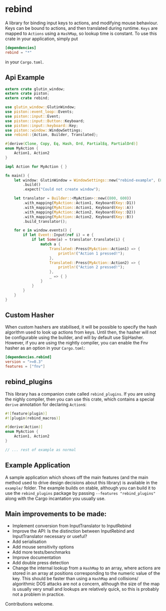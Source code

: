 rebind
======

A library for binding input keys to actions, and modifying mouse behaviour. Keys can be bound to
actions, and then translated during runtime. `Keys` are mapped to `Actions` using a `HashMap`, so
lookup time is constant. To use this crate in your application, simply put

```toml
[dependencies]
rebind = "*"
```

in your `Cargo.toml`.

Api Example
-----------

```rust
extern crate glutin_window;
extern crate piston;
extern crate rebind;

use glutin_window::GlutinWindow;
use piston::event_loop::Events;
use piston::input::Event;
use piston::input::Button::Keyboard;
use piston::input::keyboard::Key;
use piston::window::WindowSettings;
use rebind::{Action, Builder, Translated};

#[derive(Clone, Copy, Eq, Hash, Ord, PartialEq, PartialOrd)]
enum MyAction {
    Action1, Action2
}

impl Action for MyAction { }

fn main() {
    let window: GlutinWindow = WindowSettings::new("rebind-example", (800, 600))
        .build()
        .expect("Could not create window");

    let translator = Builder::<MyAction>::new((800, 600))
        .with_mapping(MyAction::Action1, Keyboard(Key::D1))
        .with_mapping(MyAction::Action1, Keyboard(Key::A))
        .with_mapping(MyAction::Action2, Keyboard(Key::D2))
        .with_mapping(MyAction::Action2, Keyboard(Key::B))
        .build_translator();

    for e in window.events() {
        if let Event::Input(ref i) = e {
            if let Some(a) = translator.translate(i) {
                match a {
                    Translated::Press(MyAction::Action1) => {
                        println!("Action 1 pressed!");
                    },
                    Translated::Press(MyAction::Action2) => {
                        println!("Action 2 pressed!");
                    },
                    _ => { }
                }
            }
        }
    }
}
```

Custom Hasher
-------------

When custom hashers are stabilised, it will be possible to specify the hash algorithm used to look up
actions from keys. Until then, the hasher will not be configurable using the builder, and will by default
use SipHasher. However, if you are using the nightly compiler, you can enable the Fnv hasher as an option
in your `Cargo.toml`:

```toml
[dependencies.rebind]
version = ">=0.3"
features = ["fnv"]
```

rebind_plugins
--------------

This library has a companion crate called `rebind_plugins`. If you are using the nighly compiler, then
you can use this crate, which contains a special `derive` annotation for declaring `Action`s:

```rust
#![feature(plugin)]
#![plugin(rebind_macros)]

#[derive(Action)]
enum MyAction {
    Action1, Action2
}

// ... rest of example as normal
```

Example Application
-------------------

A sample application which shows off the main features (and the main method  used to drive design decisions
about this library) is available in the `example/` folder. The example builds on stable, although you can
build it to use the `rebind_plugins` package by passing `--features "rebind_plugins"` along with the Cargo
incantation you usually use.


Main improvements to be made:
-----------------------------

* Implement conversion from InputTranslator to InputRebind
* Improve the API: Is the distinction between InputRebind and InputTranslator necessary or useful?
* Add serialisation
* Add mouse sensitivity options
* Add more tests/benchmarks
* Improve documentation
* Add double press detection
* Change the internal lookup from a `HashMap` to an array, where actions are stored in an array at positions
  corresponding to the numeric value of the key. This should be faster than using a `HashMap` and collisions/
  algorithmic DOS attacks are not a concern, although the size of the map is usually very small and lookups
  are relatively quick, so this is probably not a problem in practice.

Contributions welcome.
